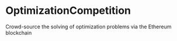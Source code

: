 # OptimizationCompetition
Crowd-source the solving of optimization problems via the Ethereum blockchain
